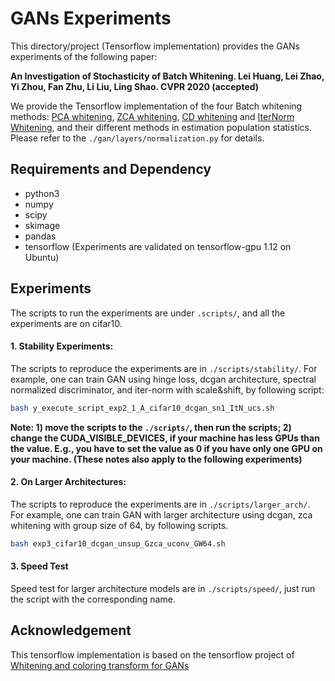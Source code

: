 # GANs Experiments
This directory/project (Tensorflow implementation) provides the GANs experiments of the following paper:

**An Investigation of Stochasticity of Batch Whitening. Lei Huang, Lei Zhao, Yi Zhou, Fan Zhu, Li Liu, Ling Shao. CVPR 2020 (accepted)** 


We provide the Tensorflow implementation of the four Batch whitening methods: 
[PCA whitening](https://github.com/princeton-vl/DecorrelatedBN), 
[ZCA whitening](https://github.com/princeton-vl/DecorrelatedBN), 
[CD whitening](https://github.com/AliaksandrSiarohin/wc-gan) 
and [IterNorm Whitening](https://github.com/huangleiBuaa/IterNorm), 
and their different methods in estimation population statistics. 
Please refer to the `./gan/layers/normalization.py` for details. 


## Requirements and Dependency
* python3
* numpy
* scipy
* skimage
* pandas
* tensorflow (Experiments are validated on tensorflow-gpu 1.12 on Ubuntu)

## Experiments
 The scripts to run the experiments are under `.scripts/`, and all the experiments are on cifar10.
 #### 1.  Stability Experiments:
 The scripts to reproduce the experiments are in `./scripts/stability/`. 
 For example, one can train GAN using hinge loss, 
 dcgan architecture, 
 spectral normalized discriminator, 
 and iter-norm with scale&shift, by following script:
 ```Bash
bash y_execute_script_exp2_1_A_cifar10_dcgan_sn1_ItN_ucs.sh
 ```
 
 
 **Note:  1) move the scripts to the `./scripts/`, then run the scripts;  2) change the CUDA_VISIBLE_DEVICES, if your machine has less GPUs than the value. E.g., you have to set the value as 0 if you have only one GPU on your machine. (These notes also apply to the following experiments)**

 #### 2.  On Larger Architectures:
   The scripts to reproduce the experiments are in `./scripts/larger_arch/`.
   For example, one can train GAN with larger architecture using 
    dcgan, 
    zca whitening with group size of 64, by following scripts. 
 ```Bash
bash exp3_cifar10_dcgan_unsup_Gzca_uconv_GW64.sh
 ```
 
 #### 3.  Speed Test
   Speed test for larger architecture models are in `./scripts/speed/`,
   just run the script with the corresponding name.



## Acknowledgement
This tensorflow implementation is based on the tensorflow project of [Whitening and coloring transform for GANs](https://github.com/AliaksandrSiarohin/wc-gan)


